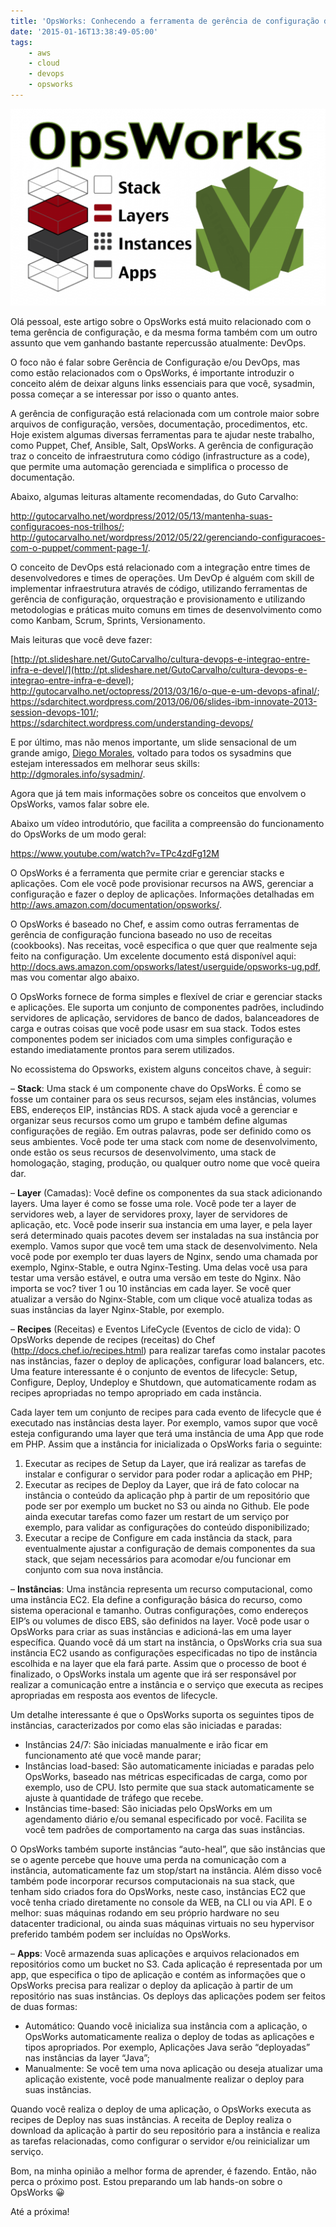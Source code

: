 ```yaml
---
title: 'OpsWorks: Conhecendo a ferramenta de gerência de configuração da Amazon - Parte I/III'
date: '2015-01-16T13:38:49-05:00'
tags:
    - aws
    - cloud
    - devops
    - opsworks
---
```


[![AWS_OpsWorks-512x320](/wp-content/uploads/2015/01/AWS_OpsWorks-512x320-1.png)](/wp-content/uploads/2015/01/AWS_OpsWorks-512x320-1.png)

Olá pessoal, este artigo sobre o OpsWorks está muito relacionado com o tema gerência de configuração, e da mesma forma também com um outro assunto que vem ganhando bastante repercussão atualmente: DevOps.

O foco não é falar sobre Gerência de Configuração e/ou DevOps, mas como estão relacionados com o OpsWorks, é importante introduzir o conceito além de deixar alguns links essenciais para que você, sysadmin, possa começar a se interessar por isso o quanto antes.

A gerência de configuração está relacionada com um controle maior sobre arquivos de configuração, versões, documentação, procedimentos, etc. Hoje existem algumas diversas ferramentas para te ajudar neste trabalho, como Puppet, Chef, Ansible, Salt, OpsWorks. A gerência de configuração traz o conceito de infraestrutura como código (infrastructure as a code), que permite uma automação gerenciada e simplifica o processo de documentação.

Abaixo, algumas leituras altamente recomendadas, do Guto Carvalho:

<http://gutocarvalho.net/wordpress/2012/05/13/mantenha-suas-configuracoes-nos-trilhos/>;  
<http://gutocarvalho.net/wordpress/2012/05/22/gerenciando-configuracoes-com-o-puppet/comment-page-1/>.

O conceito de DevOps está relacionado com a integração entre times de desenvolvedores e times de operações. Um DevOp é alguém com skill de implementar infraestrutura através de código, utilizando ferramentas de gerência de configuração, orquestração e provisionamento e utilizando metodologias e práticas muito comuns em times de desenvolvimento como como Kanbam, Scrum, Sprints, Versionamento.

Mais leituras que você deve fazer:

[http://pt.slideshare.net/GutoCarvalho/cultura-devops-e-integrao-entre-infra-e-devel/](http://pt.slideshare.net/GutoCarvalho/cultura-devops-e-integrao-entre-infra-e-devel);  
<http://gutocarvalho.net/octopress/2013/03/16/o-que-e-um-devops-afinal/>;  
<https://sdarchitect.wordpress.com/2013/06/06/slides-ibm-innovate-2013-session-devops-101/>;  
<https://sdarchitect.wordpress.com/understanding-devops/>

E por último, mas não menos importante, um slide sensacional de um grande amigo, [Diego Morales](https://twitter.com/dgmorales), voltado para todos os sysadmins que estejam interessados em melhorar seus skills: <http://dgmorales.info/sysadmin/>.

Agora que já tem mais informações sobre os conceitos que envolvem o OpsWorks, vamos falar sobre ele.

Abaixo um vídeo introdutório, que facilita a compreensão do funcionamento do OpsWorks de um modo geral:

<https://www.youtube.com/watch?v=TPc4zdFg12M>

O OpsWorks é a ferramenta que permite criar e gerenciar stacks e aplicações. Com ele você pode provisionar recursos na AWS, gerenciar a configuração e fazer o deploy de aplicações. Informações detalhadas em <http://aws.amazon.com/documentation/opsworks/>.

O OpsWorks é baseado no Chef, e assim como outras ferramentas de gerência de configuração funciona baseado no uso de receitas (cookbooks). Nas receitas, você especifica o que quer que realmente seja feito na configuração. Um excelente documento está disponível aqui: <http://docs.aws.amazon.com/opsworks/latest/userguide/opsworks-ug.pdf>, mas vou comentar algo abaixo.

O OpsWorks fornece de forma simples e flexível de criar e gerenciar stacks e aplicações. Ele suporta um conjunto de componentes padrões, includindo servidores de aplicação, servidores de banco de dados, balanceadores de carga e outras coisas que você pode usasr em sua stack. Todos estes componentes podem ser iniciados com uma simples configuração e estando imediatamente prontos para serem utilizados.

No ecossistema do Opsworks, existem alguns conceitos chave, à seguir:

– **Stack**: Uma stack é um componente chave do OpsWorks. É como se fosse um container para os seus recursos, sejam eles instâncias, volumes EBS, endereços EIP, instâncias RDS. A stack ajuda você a gerenciar e organizar seus recursos como um grupo e também define algumas configurações de região. Em outras palavras, pode ser definido como os seus ambientes. Você pode ter uma stack com nome de desenvolvimento, onde estão os seus recursos de desenvolvimento, uma stack de homologação, staging, produção, ou qualquer outro nome que você queira dar.

– **Layer** (Camadas): Você define os componentes da sua stack adicionando layers. Uma layer é como se fosse uma role. Você pode ter a layer de servidores web, a layer de servidores proxy, layer de servidores de aplicação, etc. Você pode inserir sua instancia em uma layer, e pela layer será determinado quais pacotes devem ser instaladas na sua instância por exemplo. Vamos supor que você tem uma stack de desenvolvimento. Nela você pode por exemplo ter duas layers de Nginx, sendo uma chamada por exemplo, Nginx-Stable, e outra Nginx-Testing. Uma delas você usa para testar uma versão estável, e outra uma versão em teste do Nginx. Não importa se voc? tiver 1 ou 10 instâncias em cada layer. Se você quer atualizar a versão do Nginx-Stable, com um clique você atualiza todas as suas instâncias da layer Nginx-Stable, por exemplo.

– **Recipes** (Receitas) e Eventos LifeCycle (Eventos de ciclo de vida): O OpsWorks depende de recipes (receitas) do Chef (<http://docs.chef.io/recipes.html>) para realizar tarefas como instalar pacotes nas instâncias, fazer o deploy de aplicações, configurar load balancers, etc. Uma feature interessante é o conjunto de eventos de lifecycle: Setup, Configure, Deploy, Undeploy e Shutdown, que automaticamente rodam as recipes apropriadas no tempo apropriado em cada instância.

Cada layer tem um conjunto de recipes para cada evento de lifecycle que é executado nas instâncias desta layer. Por exemplo, vamos supor que você esteja configurando uma layer que terá uma instância de uma App que rode em PHP. Assim que a instância for inicializada o OpsWorks faria o seguinte:

1. Executar as recipes de Setup da Layer, que irá realizar as tarefas de instalar e configurar o servidor para poder rodar a aplicação em PHP;
2. Executar as recipes de Deploy da Layer, que irá de fato colocar na instância o conteúdo da aplicação php à partir de um repositório que pode ser por exemplo um bucket no S3 ou ainda no Github. Ele pode ainda executar tarefas como fazer um restart de um serviço por exemplo, para validar as configurações do conteúdo disponibilizado;
3. Executar a recipe de Configure em cada instância da stack, para eventualmente ajustar a configuração de demais componentes da sua stack, que sejam necessários para acomodar e/ou funcionar em conjunto com sua nova instância.

– **Instâncias**: Uma instância representa um recurso computacional, como uma instância EC2. Ela define a configuração básica do recurso, como sistema operacional e tamanho. Outras configurações, como endereços EIP’s ou volumes de disco EBS, são definidos na layer. Você pode usar o OpsWorks para criar as suas instâncias e adicioná-las em uma layer específica. Quando você dá um start na instância, o OpsWorks cria sua sua instância EC2 usando as configurações especificadas no tipo de instância escolhida e na layer que ela fará parte. Assim que o processo de boot é finalizado, o OpsWorks instala um agente que irá ser responsável por realizar a comunicação entre a instância e o serviço que executa as recipes apropriadas em resposta aos eventos de lifecycle.

Um detalhe interessante é que o OpsWorks suporta os seguintes tipos de instâncias, caracterizados por como elas são iniciadas e paradas:

- Instâncias 24/7: São iniciadas manualmente e irão ficar em funcionamento até que você mande parar;
- Instâncias load-based: São automaticamente iniciadas e paradas pelo OpsWorks, baseado nas métricas especificadas de carga, como por exemplo, uso de CPU. Isto permite que sua stack automaticamente se ajuste à quantidade de tráfego que recebe.
- Instâncias time-based: São iniciadas pelo OpsWorks em um agendamento diário e/ou semanal especificado por você. Facilita se você tem padrões de comportamento na carga das suas instâncias.

O OpsWorks também suporte instâncias “auto-heal”, que são instâncias que se o agente percebe que houve uma perda na comunicação com a instância, automaticamente faz um stop/start na instância. Além disso você também pode incorporar recursos computacionais na sua stack, que tenham sido criados fora do OpsWorks, neste caso, instâncias EC2 que você tenha criado diretamente no console da WEB, na CLI ou via API. E o melhor: suas máquinas rodando em seu próprio hardware no seu datacenter tradicional, ou ainda suas máquinas virtuais no seu hypervisor preferido também podem ser incluídas no OpsWorks.

– **Apps**: Você armazenda suas aplicações e arquivos relacionados em repositórios como um bucket no S3. Cada aplicação é representada por um app, que especifica o tipo de aplicação e contém as informações que o OpsWorks precisa para realizar o deploy da aplicação à partir de um repositório nas suas instâncias. Os deploys das aplicações podem ser feitos de duas formas:

- Automático: Quando você inicializa sua instância com a aplicação, o OpsWorks automaticamente realiza o deploy de todas as aplicações e tipos apropriados. Por exemplo, Aplicações Java serão “deployadas” nas instâncias da layer “Java”;
- Manualmente: Se você tem uma nova aplicação ou deseja atualizar uma aplicação existente, você pode manualmente realizar o deploy para suas instâncias.

Quando você realiza o deploy de uma aplicação, o OpsWorks executa as recipes de Deploy nas suas instâncias. A receita de Deploy realiza o download da aplicação à partir do seu repositório para a instância e realiza as tarefas relacionadas, como configurar o servidor e/ou reinicializar um serviço.

Bom, na minha opinião a melhor forma de aprender, é fazendo. Então, não perca o próximo post. Estou preparando um lab hands-on sobre o OpsWorks 😀

Até a próxima!
